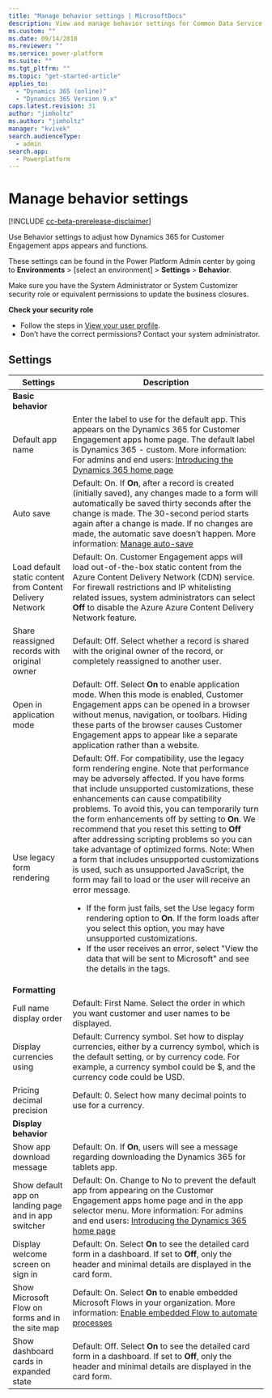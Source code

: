 ```yaml
---
title: "Manage behavior settings | MicrosoftDocs"
description: View and manage behavior settings for Common Data Service for Apps.
ms.custom: ""
ms.date: 09/14/2018
ms.reviewer: ""
ms.service: power-platform
ms.suite: ""
ms.tgt_pltfrm: ""
ms.topic: "get-started-article"
applies_to: 
  - "Dynamics 365 (online)"
  - "Dynamics 365 Version 9.x"
caps.latest.revision: 31
author: "jimholtz"
ms.author: "jimholtz"
manager: "kvivek"
search.audienceType: 
  - admin
search.app: 
  - Powerplatform
---
```

# Manage behavior settings 

[!INCLUDE [cc-beta-prerelease-disclaimer](../includes/cc-beta-prerelease-disclaimer.md)]

Use Behavior settings to adjust how Dynamics 365 for Customer Engagement apps appears and functions.

These settings can be found in the Power Platform Admin center by going to **Environments** > [select an environment] > **Settings** > **Behavior**.

Make sure you have the System Administrator or System Customizer security role or equivalent permissions to update the business closures.

**Check your security role**

- Follow the steps in [View your user profile](https://docs.microsoft.com/dynamics365/customer-engagement/basics/view-your-user-profile).
- Don’t have the correct permissions? Contact your system administrator.

## Settings

|Settings|Description|  
|--------------|-----------------|  
|**Basic behavior**||  
|Default app name|Enter the label to use for the default app. This appears on the Dynamics 365 for Customer Engagement apps home page. The default label is Dynamics 365 - custom. More information: For admins and end users: [Introducing the Dynamics 365 home page](https://docs.microsoft.com/dynamics365/customer-engagement/admin/quickly-navigate-office-365-app-launcher)|  
|Auto save|Default: On. If **On**, after a record is created (initially saved), any changes made to a form will automatically be saved thirty seconds after the change is made. The 30-second period starts again after a change is made. If no changes are made, the automatic save doesn’t happen. More information: [Manage auto-save](https://docs.microsoft.com/dynamics365/customer-engagement/customize/manage-auto-save)|  
|Load default static content from Content Delivery Network|Default: On. Customer Engagement apps will load out-of-the-box static content from the Azure Content Delivery Network (CDN) service. For firewall restrictions and IP whitelisting related issues, system administrators can select **Off** to disable the Azure Azure Content Delivery Network feature.|  
|Share reassigned records with original owner|Default: Off. Select whether a record is shared with the original owner of the record, or completely reassigned to another user.| 
|Open in application mode|Default: Off. Select **On** to enable application mode. When this mode is enabled, Customer Engagement apps can be opened in a browser without menus, navigation, or toolbars. Hiding these parts of the browser causes Customer Engagement apps to appear like a separate application rather than a website. |  
|Use legacy form rendering|Default: Off. For compatibility, use the legacy form rendering engine. Note that performance may be adversely affected. If you have forms that include unsupported customizations, these enhancements can cause compatibility problems. To avoid this, you can temporarily turn the form enhancements off by setting to **On**. We recommend that you reset this setting to **Off** after addressing scripting problems so you can take advantage of optimized forms. Note: When a form that includes unsupported customizations is used, such as unsupported JavaScript, the form may fail to load or the user will receive an error message.<br /><ul><li>If the form just fails, set the Use legacy form rendering option to **On**. If the form loads after you select this option, you may have unsupported customizations.</li><li>If the user receives an error, select "View the data that will be sent to Microsoft" and see the details in the <CrmScriptErrorReport> tags.</li> </ul> | 
|**Formatting**||  
|Full name display order|Default: First Name. Select the order in which you want customer and user names to be displayed. |  
|Display currencies using|Default: Currency symbol. Set how to display currencies, either by a currency symbol, which is the default setting, or by currency code. For example, a currency symbol could be $, and the currency code could be USD.|  
|Pricing decimal precision|Default: 0. Select how many decimal points to use for a currency.|  
|**Display behavior**||  
|Show app download message|Default: On. If **On**, users will see a message regarding downloading the Dynamics 365 for tablets app.|  
|Show default app on landing page and in app switcher|Default: On. Change to No to prevent the default app from appearing on the Customer Engagement apps home page and in the app selector menu. More information: For admins and end users: [Introducing the Dynamics 365 home page](https://docs.microsoft.com/dynamics365/customer-engagement/admin/quickly-navigate-office-365-app-launcher)|  
|Display welcome screen on sign in|Default: On. Select **On** to see the detailed card form in a dashboard. If set to **Off**, only the header and minimal details are displayed in the card form.|  
|Show Microsoft Flow on forms and in the site map|Default: On. Select **On** to enable embedded Microsoft Flows in your organization. More information: [Enable embedded Flow to automate processes](https://docs.microsoft.com/dynamics365/customer-engagement/admin/enable-embedded-flow-in-your-organization)|  
|Show dashboard cards in expanded state|Default: Off. Select **On** to see the detailed card form in a dashboard. If set to **Off**, only the header and minimal details are displayed in the card form.|  